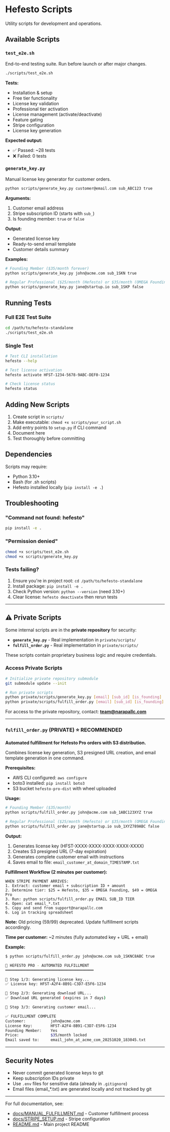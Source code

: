 # Hefesto Scripts

Utility scripts for development and operations.

## Available Scripts

### `test_e2e.sh`
End-to-end testing suite. Run before launch or after major changes.

```bash
./scripts/test_e2e.sh
```

**Tests:**
- Installation & setup
- Free tier functionality
- License key validation
- Professional tier activation
- License management (activate/deactivate)
- Feature gating
- Stripe configuration
- License key generation

**Expected output:**
- ✅ Passed: ~28 tests
- ❌ Failed: 0 tests

### `generate_key.py`
Manual license key generator for customer orders.

```bash
python scripts/generate_key.py customer@email.com sub_ABC123 true
```

**Arguments:**
1. Customer email address
2. Stripe subscription ID (starts with `sub_`)
3. Is founding member: `true` or `false`

**Output:**
- Generated license key
- Ready-to-send email template
- Customer details summary

**Examples:**
```bash
# Founding Member ($35/month forever)
python scripts/generate_key.py john@acme.com sub_1SKN true

# Regular Professional ($25/month (Hefesto) or $35/month (OMEGA Founding) or $49/month (OMEGA Pro))
python scripts/generate_key.py jane@startup.io sub_1SKP false
```

## Running Tests

### Full E2E Test Suite
```bash
cd /path/to/hefesto-standalone
./scripts/test_e2e.sh
```

### Single Test
```bash
# Test CLI installation
hefesto --help

# Test license activation
hefesto activate HFST-1234-5678-9ABC-DEF0-1234

# Check license status
hefesto status
```

## Adding New Scripts

1. Create script in `scripts/`
2. Make executable: `chmod +x scripts/your_script.sh`
3. Add entry points to `setup.py` if CLI command
4. Document here
5. Test thoroughly before committing

## Dependencies

Scripts may require:
- Python 3.10+
- Bash (for .sh scripts)
- Hefesto installed locally (`pip install -e .`)

## Troubleshooting

### "Command not found: hefesto"
```bash
pip install -e .
```

### "Permission denied"
```bash
chmod +x scripts/test_e2e.sh
chmod +x scripts/generate_key.py
```

### Tests failing?
1. Ensure you're in project root: `cd /path/to/hefesto-standalone`
2. Install package: `pip install -e .`
3. Check Python version: `python --version` (need 3.10+)
4. Clear license: `hefesto deactivate` then rerun tests

---

## ⚠️  Private Scripts

Some internal scripts are in the **private repository** for security:

- **`generate_key.py`** - Real implementation in `private/scripts/`
- **`fulfill_order.py`** - Real implementation in `private/scripts/`

These scripts contain proprietary business logic and require credentials.

### Access Private Scripts

```bash
# Initialize private repository submodule
git submodule update --init

# Run private scripts
python private/scripts/generate_key.py [email] [sub_id] [is_founding]
python private/scripts/fulfill_order.py [email] [sub_id] [is_founding]
```

For access to the private repository, contact: **team@narapallc.com**

---

### `fulfill_order.py` (PRIVATE) ⭐ RECOMMENDED
**Automated fulfillment for Hefesto Pro orders with S3 distribution.**

Combines license key generation, S3 presigned URL creation, and email template generation in one command.

**Prerequisites:**
- AWS CLI configured: `aws configure`
- boto3 installed: `pip install boto3`
- S3 bucket `hefesto-pro-dist` with wheel uploaded

**Usage:**
```bash
# Founding Member ($35/month)
python scripts/fulfill_order.py john@acme.com sub_1ABC123XYZ true

# Regular Professional ($25/month (Hefesto) or $35/month (OMEGA Founding) or $49/month (OMEGA Pro))
python scripts/fulfill_order.py jane@startup.io sub_1XYZ789ABC false
```

**Output:**
1. Generates license key (HFST-XXXX-XXXX-XXXX-XXXX-XXXX)
2. Creates S3 presigned URL (7-day expiration)
3. Generates complete customer email with instructions
4. Saves email to file: `email_customer_at_domain_TIMESTAMP.txt`

**Fulfillment Workflow (2 minutes per customer):**

```
WHEN STRIPE PAYMENT ARRIVES:
1. Extract: customer email + subscription ID + amount
2. Determine tier: $25 = Hefesto, $35 = OMEGA Founding, $49 = OMEGA Pro
3. Run: python scripts/fulfill_order.py EMAIL SUB_ID TIER
4. Open: cat email_*.txt
5. Copy and send from support@narapallc.com
6. Log in tracking spreadsheet
```

**Note:** Old pricing ($59/$99) deprecated. Update fulfillment scripts accordingly.

**Time per customer:** ~2 minutes (fully automated key + URL + email)

**Example:**
```bash
$ python scripts/fulfill_order.py john@acme.com sub_1SKNC8ABC true

🚀 HEFESTO PRO - AUTOMATED FULFILLMENT
═══════════════════════════════════════

📝 Step 1/3: Generating license key...
✅ License key: HFST-A2F4-8B91-C3D7-E5F6-1234

🔗 Step 2/3: Generating download URL...
✅ Download URL generated (expires in 7 days)

📧 Step 3/3: Generating customer email...

✅ FULFILLMENT COMPLETE
Customer:           john@acme.com
License Key:        HFST-A2F4-8B91-C3D7-E5F6-1234
Founding Member:    Yes
Price:              $35/month locked
Email saved to:     email_john_at_acme_com_20251020_183045.txt
```

---

## Security Notes

- Never commit generated license keys to git
- Keep subscription IDs private
- Use `.env` files for sensitive data (already in `.gitignore`)
- Email files (email_*.txt) are generated locally and not tracked by git

---

For full documentation, see:
- [docs/MANUAL_FULFILLMENT.md](../docs/MANUAL_FULFILLMENT.md) - Customer fulfillment process
- [docs/STRIPE_SETUP.md](../docs/STRIPE_SETUP.md) - Stripe configuration
- [README.md](../README.md) - Main project README

